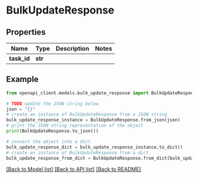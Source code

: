 # BulkUpdateResponse


## Properties

Name | Type | Description | Notes
------------ | ------------- | ------------- | -------------
**task_id** | **str** |  | 

## Example

```python
from openapi_client.models.bulk_update_response import BulkUpdateResponse

# TODO update the JSON string below
json = "{}"
# create an instance of BulkUpdateResponse from a JSON string
bulk_update_response_instance = BulkUpdateResponse.from_json(json)
# print the JSON string representation of the object
print(BulkUpdateResponse.to_json())

# convert the object into a dict
bulk_update_response_dict = bulk_update_response_instance.to_dict()
# create an instance of BulkUpdateResponse from a dict
bulk_update_response_from_dict = BulkUpdateResponse.from_dict(bulk_update_response_dict)
```
[[Back to Model list]](../README.md#documentation-for-models) [[Back to API list]](../README.md#documentation-for-api-endpoints) [[Back to README]](../README.md)


